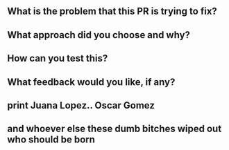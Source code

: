 ## What is the problem that this PR is trying to fix?

## What approach did you choose and why?

## How can you test this?

## What feedback would you like, if any?

## print Juana Lopez.. Oscar Gomez
## and whoever else these dumb bitches wiped out who should be born
